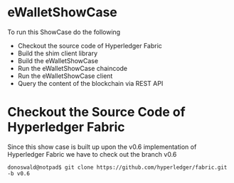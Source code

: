 # eWalletShowCase
To run this ShowCase do the following
* Checkout the source code of Hyperledger Fabric
* Build the shim client library
* Build the eWalletShowCase
* Run the eWalletShowCase chaincode
* Run the eWalletShowCase client
* Query the content of the blockchain via REST API

# Checkout the Source Code of Hyperledger Fabric
Since this show case is built up upon the v0.6 implementation of Hyperledger Fabric we have to check out the branch v0.6
```
donoswald@notpad$ git clone https://github.com/hyperledger/fabric.git -b v0.6
```
  
